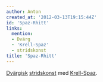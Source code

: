 ```yaml
---
author: Anton
created_at: '2012-03-13T19:15:44Z'
id: 'Spaz-Rhitt'
links:
  mention:
  - Dvärg
  - 'Krell-Spaz'
  - stridskonst
title: 'Spaz-Rhitt'
---
```


[Dvärgisk][] [stridskonst] med [Krell-Spaz].

  [Dvärgisk]: Dvärg
  [stridskonst]: stridskonst
  [Krell-Spaz]: Krell-Spaz
